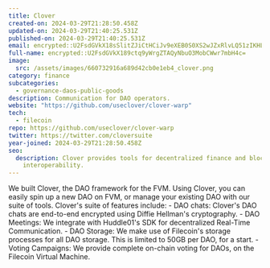 ```yaml
---
title: Clover
created-on: 2024-03-29T21:28:50.458Z
updated-on: 2024-03-29T21:40:25.531Z
published-on: 2024-03-29T21:40:25.531Z
email: encrypted::U2FsdGVkX18sSlitZJiCtHCiJv9eXEB0S0XS2wJZxRlvLQ51zIKHLY1QX0ttlael
full-name: encrypted::U2FsdGVkX189ctq9yWrgZTAQyNbuO3MobCWwr7mbH4c=
image:
  src: /assets/images/660732916a689d42cb0e1eb4_clover.png
category: finance
subcategories:
  - governance-daos-public-goods
description: Communication for DAO operators.
website: "https://github.com/useclover/clover-warp"
tech:
  - filecoin
repo: https://github.com/useclover/clover-warp
twitter: https://twitter.com/cloversuite
year-joined: 2024-03-29T21:28:50.458Z
seo:
  description: Clover provides tools for decentralized finance and blockchain
    interoperability.
---
```


We built Clover, the DAO framework for the FVM. Using Clover, you can easily spin up a new DAO on FVM, or manage your existing DAO with our suite of tools. Clover's suite of features include: - DAO chats: Clover's DAO chats are end-to-end encrypted using Diffie Hellman's cryptography. - DAO Meetings: We integrate with Huddle01's SDK for decentralized Real-Time Communication. - DAO Storage: We make use of Filecoin's storage processes for all DAO storage. This is limited to 50GB per DAO, for a start. - Voting Campaigns: We provide complete on-chain voting for DAOs, on the Filecoin Virtual Machine.
